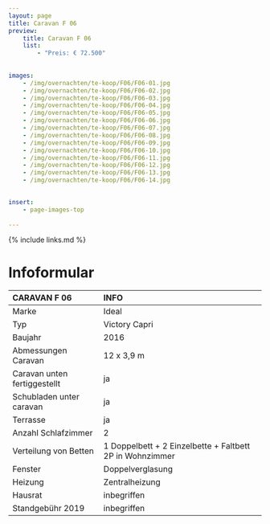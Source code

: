```yaml
---
layout: page
title: Caravan F 06
preview: 
    title: Caravan F 06
    list:
        - "Preis: € 72.500"
        
        
images:
    - /img/overnachten/te-koop/F06/F06-01.jpg
    - /img/overnachten/te-koop/F06/F06-02.jpg
    - /img/overnachten/te-koop/F06/F06-03.jpg
    - /img/overnachten/te-koop/F06/F06-04.jpg
    - /img/overnachten/te-koop/F06/F06-05.jpg
    - /img/overnachten/te-koop/F06/F06-06.jpg
    - /img/overnachten/te-koop/F06/F06-07.jpg
    - /img/overnachten/te-koop/F06/F06-08.jpg
    - /img/overnachten/te-koop/F06/F06-09.jpg
    - /img/overnachten/te-koop/F06/F06-10.jpg
    - /img/overnachten/te-koop/F06/F06-11.jpg
    - /img/overnachten/te-koop/F06/F06-12.jpg
    - /img/overnachten/te-koop/F06/F06-13.jpg
    - /img/overnachten/te-koop/F06/F06-14.jpg

    
insert:
    - page-images-top
    
---
```


{% include links.md %}



# Infoformular

CARAVAN F 06                | INFO        | 
:---------------------------|:------------|
Marke                       |Ideal
Typ                         |Victory Capri
Baujahr                     |2016
Abmessungen Caravan         |12 x 3,9 m
Caravan unten fertiggestellt|ja
Schubladen unter caravan    |ja
Terrasse                    |ja
Anzahl Schlafzimmer         |2
Verteilung von Betten       |1 Doppelbett + 2 Einzelbette + Faltbett 2P in Wohnzimmer
Fenster                     |Doppelverglasung
Heizung                     |Zentralheizung
Hausrat                     |inbegriffen
Standgebühr 2019            |inbegriffen